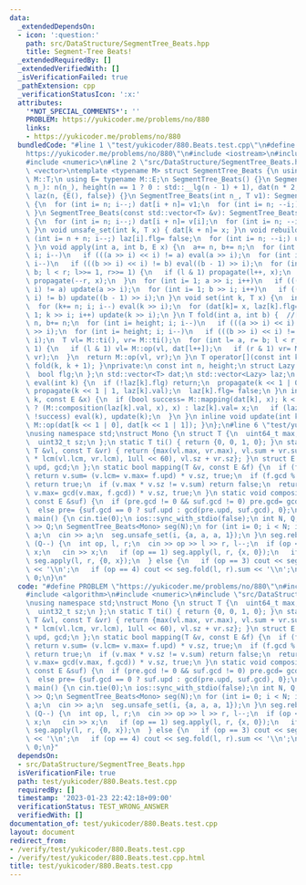 ```yaml
---
data:
  _extendedDependsOn:
  - icon: ':question:'
    path: src/DataStructure/SegmentTree_Beats.hpp
    title: Segment-Tree Beats!
  _extendedRequiredBy: []
  _extendedVerifiedWith: []
  _isVerificationFailed: true
  _pathExtension: cpp
  _verificationStatusIcon: ':x:'
  attributes:
    '*NOT_SPECIAL_COMMENTS*': ''
    PROBLEM: https://yukicoder.me/problems/no/880
    links:
    - https://yukicoder.me/problems/no/880
  bundledCode: "#line 1 \"test/yukicoder/880.Beats.test.cpp\"\n#define PROBLEM \"\
    https://yukicoder.me/problems/no/880\"\n#include <iostream>\n#include <algorithm>\n\
    #include <numeric>\n#line 2 \"src/DataStructure/SegmentTree_Beats.hpp\"\n#include\
    \ <vector>\ntemplate <typename M> struct SegmentTree_Beats {\n using T= typename\
    \ M::T;\n using E= typename M::E;\n SegmentTree_Beats() {}\n SegmentTree_Beats(int\
    \ n_): n(n_), height(n == 1 ? 0 : std::__lg(n - 1) + 1), dat(n * 2, M::ti()),\
    \ laz(n, {E(), false}) {}\n SegmentTree_Beats(int n_, T v1): SegmentTree_Beats(n_)\
    \ {\n  for (int i= n; i--;) dat[i + n]= v1;\n  for (int i= n; --i;) update(i);\n\
    \ }\n SegmentTree_Beats(const std::vector<T> &v): SegmentTree_Beats(v.size())\
    \ {\n  for (int i= n; i--;) dat[i + n]= v[i];\n  for (int i= n; --i;) update(i);\n\
    \ }\n void unsafe_set(int k, T x) { dat[k + n]= x; }\n void rebuild() {\n  for\
    \ (int i= n + n; i--;) laz[i].flg= false;\n  for (int i= n; --i;) update(i);\n\
    \ }\n void apply(int a, int b, E x) {\n  a+= n, b+= n;\n  for (int i= height;\
    \ i; i--)\n   if (((a >> i) << i) != a) eval(a >> i);\n  for (int i= height; i;\
    \ i--)\n   if (((b >> i) << i) != b) eval((b - 1) >> i);\n  for (int l= a, r=\
    \ b; l < r; l>>= 1, r>>= 1) {\n   if (l & 1) propagate(l++, x);\n   if (r & 1)\
    \ propagate(--r, x);\n  }\n  for (int i= 1; a >> i; i++)\n   if (((a >> i) <<\
    \ i) != a) update(a >> i);\n  for (int i= 1; b >> i; i++)\n   if (((b >> i) <<\
    \ i) != b) update((b - 1) >> i);\n }\n void set(int k, T x) {\n  int i= height;\n\
    \  for (k+= n; i; i--) eval(k >> i);\n  for (dat[k]= x, laz[k].flg= false, i=\
    \ 1; k >> i; i++) update(k >> i);\n }\n T fold(int a, int b) {  //[a,b)\n  a+=\
    \ n, b+= n;\n  for (int i= height; i; i--)\n   if (((a >> i) << i) != a) eval(a\
    \ >> i);\n  for (int i= height; i; i--)\n   if (((b >> i) << i) != b) eval(b >>\
    \ i);\n  T vl= M::ti(), vr= M::ti();\n  for (int l= a, r= b; l < r; l>>= 1, r>>=\
    \ 1) {\n   if (l & 1) vl= M::op(vl, dat[l++]);\n   if (r & 1) vr= M::op(dat[--r],\
    \ vr);\n  }\n  return M::op(vl, vr);\n }\n T operator[](const int k) { return\
    \ fold(k, k + 1); }\nprivate:\n const int n, height;\n struct Lazy {\n  E val;\n\
    \  bool flg;\n };\n std::vector<T> dat;\n std::vector<Lazy> laz;\n inline void\
    \ eval(int k) {\n  if (!laz[k].flg) return;\n  propagate(k << 1 | 0, laz[k].val),\
    \ propagate(k << 1 | 1, laz[k].val);\n  laz[k].flg= false;\n }\n inline void propagate(int\
    \ k, const E &x) {\n  if (bool success= M::mapping(dat[k], x); k < n) {\n   laz[k].flg\
    \ ? (M::composition(laz[k].val, x), x) : laz[k].val= x;\n   if (laz[k].flg= true;\
    \ !success) eval(k), update(k);\n  }\n }\n inline void update(int k) { dat[k]=\
    \ M::op(dat[k << 1 | 0], dat[k << 1 | 1]); }\n};\n#line 6 \"test/yukicoder/880.Beats.test.cpp\"\
    \nusing namespace std;\nstruct Mono {\n struct T {\n  uint64_t max, sum, lcm;\n\
    \  uint32_t sz;\n };\n static T ti() { return {0, 0, 1, 0}; }\n static T op(const\
    \ T &vl, const T &vr) { return {max(vl.max, vr.max), vl.sum + vr.sum, min(1ull\
    \ * lcm(vl.lcm, vr.lcm), 1ull << 60), vl.sz + vr.sz}; }\n struct E {\n  uint32_t\
    \ upd, gcd;\n };\n static bool mapping(T &v, const E &f) {\n  if (f.gcd == 0)\
    \ return v.sum= (v.lcm= v.max= f.upd) * v.sz, true;\n  if (f.gcd % v.lcm == 0)\
    \ return true;\n  if (v.max * v.sz != v.sum) return false;\n  return v.sum= (v.lcm=\
    \ v.max= gcd(v.max, f.gcd)) * v.sz, true;\n }\n static void composition(E &pre,\
    \ const E &suf) {\n  if (pre.gcd != 0 && suf.gcd != 0) pre.gcd= gcd(pre.gcd, suf.gcd);\n\
    \  else pre= {suf.gcd == 0 ? suf.upd : gcd(pre.upd, suf.gcd), 0};\n }\n};\nsigned\
    \ main() {\n cin.tie(0);\n ios::sync_with_stdio(false);\n int N, Q;\n cin >> N\
    \ >> Q;\n SegmentTree_Beats<Mono> seg(N);\n for (int i= 0; i < N; i++) {\n  unsigned\
    \ a;\n  cin >> a;\n  seg.unsafe_set(i, {a, a, a, 1});\n }\n seg.rebuild();\n while\
    \ (Q--) {\n  int op, l, r;\n  cin >> op >> l >> r, l--;\n  if (op < 3) {\n   unsigned\
    \ x;\n   cin >> x;\n   if (op == 1) seg.apply(l, r, {x, 0});\n   if (op == 2)\
    \ seg.apply(l, r, {0, x});\n  } else {\n   if (op == 3) cout << seg.fold(l, r).max\
    \ << '\\n';\n   if (op == 4) cout << seg.fold(l, r).sum << '\\n';\n  }\n }\n return\
    \ 0;\n}\n"
  code: "#define PROBLEM \"https://yukicoder.me/problems/no/880\"\n#include <iostream>\n\
    #include <algorithm>\n#include <numeric>\n#include \"src/DataStructure/SegmentTree_Beats.hpp\"\
    \nusing namespace std;\nstruct Mono {\n struct T {\n  uint64_t max, sum, lcm;\n\
    \  uint32_t sz;\n };\n static T ti() { return {0, 0, 1, 0}; }\n static T op(const\
    \ T &vl, const T &vr) { return {max(vl.max, vr.max), vl.sum + vr.sum, min(1ull\
    \ * lcm(vl.lcm, vr.lcm), 1ull << 60), vl.sz + vr.sz}; }\n struct E {\n  uint32_t\
    \ upd, gcd;\n };\n static bool mapping(T &v, const E &f) {\n  if (f.gcd == 0)\
    \ return v.sum= (v.lcm= v.max= f.upd) * v.sz, true;\n  if (f.gcd % v.lcm == 0)\
    \ return true;\n  if (v.max * v.sz != v.sum) return false;\n  return v.sum= (v.lcm=\
    \ v.max= gcd(v.max, f.gcd)) * v.sz, true;\n }\n static void composition(E &pre,\
    \ const E &suf) {\n  if (pre.gcd != 0 && suf.gcd != 0) pre.gcd= gcd(pre.gcd, suf.gcd);\n\
    \  else pre= {suf.gcd == 0 ? suf.upd : gcd(pre.upd, suf.gcd), 0};\n }\n};\nsigned\
    \ main() {\n cin.tie(0);\n ios::sync_with_stdio(false);\n int N, Q;\n cin >> N\
    \ >> Q;\n SegmentTree_Beats<Mono> seg(N);\n for (int i= 0; i < N; i++) {\n  unsigned\
    \ a;\n  cin >> a;\n  seg.unsafe_set(i, {a, a, a, 1});\n }\n seg.rebuild();\n while\
    \ (Q--) {\n  int op, l, r;\n  cin >> op >> l >> r, l--;\n  if (op < 3) {\n   unsigned\
    \ x;\n   cin >> x;\n   if (op == 1) seg.apply(l, r, {x, 0});\n   if (op == 2)\
    \ seg.apply(l, r, {0, x});\n  } else {\n   if (op == 3) cout << seg.fold(l, r).max\
    \ << '\\n';\n   if (op == 4) cout << seg.fold(l, r).sum << '\\n';\n  }\n }\n return\
    \ 0;\n}"
  dependsOn:
  - src/DataStructure/SegmentTree_Beats.hpp
  isVerificationFile: true
  path: test/yukicoder/880.Beats.test.cpp
  requiredBy: []
  timestamp: '2023-01-23 22:42:18+09:00'
  verificationStatus: TEST_WRONG_ANSWER
  verifiedWith: []
documentation_of: test/yukicoder/880.Beats.test.cpp
layout: document
redirect_from:
- /verify/test/yukicoder/880.Beats.test.cpp
- /verify/test/yukicoder/880.Beats.test.cpp.html
title: test/yukicoder/880.Beats.test.cpp
---
```

